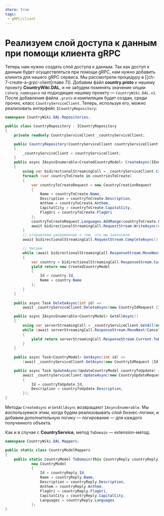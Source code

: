 ```yaml
---
share: true
tags:
 - gRPC/client
---
```

# Реализуем слой доступа к данным при помощи клиента gRPC
Теперь нам нужно создать слой доступа к данным. Так как доступ к данным будет осуществляться при помощи gRPC, нам нужно добавить клиента для нашего gRPC сервиса. Мы рассмотрели процедуру в [[ch-7-create-a-grpc-client|главе 7]]. Добавим файл **country.proto** к нашему проекту **CountryWiki.DAL**, и не забудем поменять значение опции `csharp_namespace` на подходящее нашему проекту — `CountryWiki.DAL.v1`.
После добавления файла `.proto` и компиляции будет создан, среди прочих, класс `CountryServiceClient`. Теперь, используя его, можно реализовать интерфейс `ICountryRepository`:
```csharp
namespace CountryWiki.DAL.Repositories;

public class CountryRepository : ICountryRepository
{
    private readonly CountryServiceClient _countryServiceClient;

    public CountryRepository(CountryServiceClient countryServiceClient)
    {
        _countryServiceClient = countryServiceClient;
    }
    public async IAsyncEnumerable<CreatedCountryModel> CreateAsync(IEnumerable<CreateCountryModel> countriesToCreate)
    {
        using var bidirectionalStreamingCall = _countryServiceClient.Create();
        foreach (var countryToCreate in countriesToCreate)
        {
            var countryToCreateRequest = new CountryCreationRequest
            {
                Name = countryToCreate.Name,
                Description = countryToCreate.Description,
                Anthem = countryToCreate.Anthem,
                CapitalCity = countryToCreate.CapitalCity,
                FlagUri = countryToCreate.FlagUri
            };
            countryToCreateRequest.Languages.AddRange(countryToCreate.Languages);
            await bidirectionalStreamingCall.RequestStream.WriteAsync(countryToCreateRequest);
        }
        // отправляем уведомление о том, что мы закончили
        await bidirectionalStreamingCall.RequestStream.CompleteAsync();

        // Читаем
        while (await bidirectionalStreamingCall.ResponseStream.MoveNext(CancellationToken.None))
        {
            var country = bidirectionalStreamingCall.ResponseStream.Current;
            yield return new CreatedCountryModel
            {
                Id = country.Id,
                Name = country.Name
            };
        }
    }
    
    public async Task DeleteAsync(int id) => 
        await _countryServiceClient.DeleteAsync(new CountryIdRequest {Id = id});

    public async IAsyncEnumerable<CountryModel> GetAllAsync()
    {
        using var serverStreamingCall = _countryServiceClient.GetAll(new Empty());
        while (await serverStreamingCall.ResponseStream.MoveNext(CancellationToken.None))
        {
            yield return serverStreamingCall.ResponseStream.Current.ToDomain();
        }
    }
    
    public async Task<CountryModel> GetAsync(int id) => 
        (await _countryServiceClient.GetAsync(new CountryIdRequest {Id = id})).ToDomain();

    public async Task UpdateAsync(UpdateCountryModel countryToUpdate) =>
        await _countryServiceClient.UpdateAsync(new CountryUpdateRequest
        {
            Id = countryToUpdate.Id,
            Description = countryToUpdate.Description,
        });
}
```
Методы `CreateAsync` и `GetAllAsync` возвращают `IAsyncEnumerable`. Мы воспользуемся этим, когда будем реализовывать слой бизнес-логики, и добавим дополнительную логику — логирование — для каждого полученного объекта.

Как и в случае с **CountryService**, метод `ToDomain` — extension-метод:
```csharp
namespace CountryWiki.DAL.Mappers;

public static class CountryModelMappers
{
    public static CountryModel ToDomain(this CountryReply countryReply) =>
            new CountryModel
            {
                Id = countryReply.Id,
                Name = countryReply.Name,
                Description = countryReply.Description,
                Anthem = countryReply.Anthem,
                FlagUri = countryReply.FlagUri,
                CapitalCity = countryReply.CapitalCity,
                Languages = countryReply.Languages
            };
}
```
